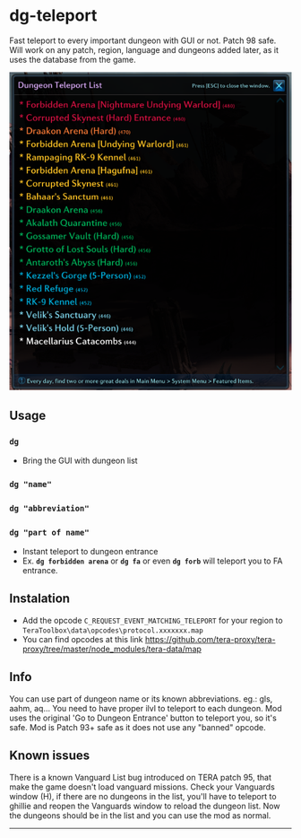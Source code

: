 # dg-teleport
Fast teleport to every important dungeon with GUI or not. Patch 98 safe.
Will work on any patch, region, language and dungeons added later, as it uses the database from the game.

![](https://github.com/eduedp/dg-teleport/raw/master/screenshot.png)

## Usage
### `dg`
- Bring the GUI with dungeon list
### `dg "name"`
### `dg "abbreviation"`
### `dg "part of name"`
- Instant teleport to dungeon entrance
- Ex. **`dg forbidden arena`** or **`dg fa`** or even **`dg forb`** will teleport you to FA entrance.

## Instalation
- Add the opcode `C_REQUEST_EVENT_MATCHING_TELEPORT` for your region to `TeraToolbox\data\opcodes\protocol.xxxxxxx.map`
- You can find opcodes at this link https://github.com/tera-proxy/tera-proxy/tree/master/node_modules/tera-data/map

## Info
You can use part of dungeon name or its known abbreviations. eg.: gls, aahm, aq...
You need to have proper ilvl to teleport to each dungeon.
Mod uses the original 'Go to Dungeon Entrance' button to teleport you, so it's safe.
Mod is Patch 93+ safe as it does not use any "banned" opcode.

## Known issues
There is a known Vanguard List bug introduced on TERA patch 95, that make the game doesn't load vanguard missions.
Check your Vanguards window (H), if there are no dungeons in the list, you'll have to teleport to ghillie and reopen the Vanguards window to reload the dungeon list.
Now the dungeons should be in the list and you can use the mod as normal.

---
